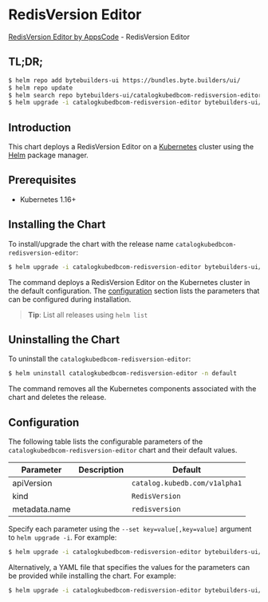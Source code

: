 # RedisVersion Editor

[RedisVersion Editor by AppsCode](https://byte.builders) - RedisVersion Editor

## TL;DR;

```bash
$ helm repo add bytebuilders-ui https://bundles.byte.builders/ui/
$ helm repo update
$ helm search repo bytebuilders-ui/catalogkubedbcom-redisversion-editor --version=v0.4.2
$ helm upgrade -i catalogkubedbcom-redisversion-editor bytebuilders-ui/catalogkubedbcom-redisversion-editor -n default --create-namespace --version=v0.4.2
```

## Introduction

This chart deploys a RedisVersion Editor on a [Kubernetes](http://kubernetes.io) cluster using the [Helm](https://helm.sh) package manager.

## Prerequisites

- Kubernetes 1.16+

## Installing the Chart

To install/upgrade the chart with the release name `catalogkubedbcom-redisversion-editor`:

```bash
$ helm upgrade -i catalogkubedbcom-redisversion-editor bytebuilders-ui/catalogkubedbcom-redisversion-editor -n default --create-namespace --version=v0.4.2
```

The command deploys a RedisVersion Editor on the Kubernetes cluster in the default configuration. The [configuration](#configuration) section lists the parameters that can be configured during installation.

> **Tip**: List all releases using `helm list`

## Uninstalling the Chart

To uninstall the `catalogkubedbcom-redisversion-editor`:

```bash
$ helm uninstall catalogkubedbcom-redisversion-editor -n default
```

The command removes all the Kubernetes components associated with the chart and deletes the release.

## Configuration

The following table lists the configurable parameters of the `catalogkubedbcom-redisversion-editor` chart and their default values.

|   Parameter   | Description |                 Default                  |
|---------------|-------------|------------------------------------------|
| apiVersion    |             | <code>catalog.kubedb.com/v1alpha1</code> |
| kind          |             | <code>RedisVersion</code>                |
| metadata.name |             | <code>redisversion</code>                |


Specify each parameter using the `--set key=value[,key=value]` argument to `helm upgrade -i`. For example:

```bash
$ helm upgrade -i catalogkubedbcom-redisversion-editor bytebuilders-ui/catalogkubedbcom-redisversion-editor -n default --create-namespace --version=v0.4.2 --set apiVersion=catalog.kubedb.com/v1alpha1
```

Alternatively, a YAML file that specifies the values for the parameters can be provided while
installing the chart. For example:

```bash
$ helm upgrade -i catalogkubedbcom-redisversion-editor bytebuilders-ui/catalogkubedbcom-redisversion-editor -n default --create-namespace --version=v0.4.2 --values values.yaml
```
